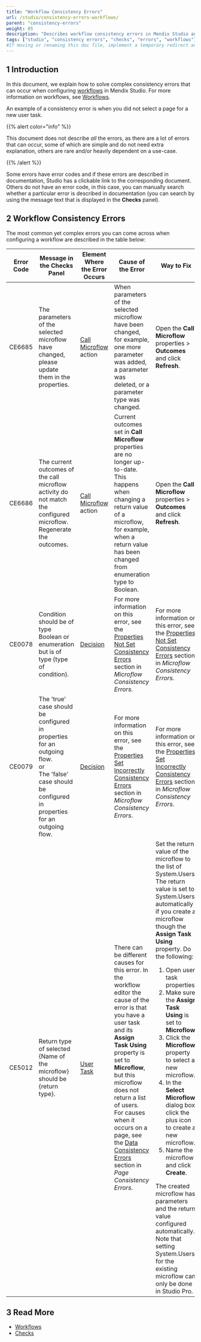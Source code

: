 ```yaml
---
title: "Workflow Consistency Errors"
url: /studio/consistency-errors-workflows/
parent: "consistency-errors"
weight: 05
description: "Describes workflow consistency errors in Mendix Studio and the way to fix them."
tags: ["studio", "consistency errors", "checks", "errors", "workflows"]
#If moving or renaming this doc file, implement a temporary redirect and let the respective team know they should update the URL in the product. See Mapping to Products for more details.
---
```


## 1 Introduction 

In this document, we explain how to solve complex consistency errors that can occur when configuring [workflows](/studio/workflows/) in Mendix Studio. For more information on workflows, see [Workflows](/studio/workflows/).

An example of a consistency error is when you did not select a page for a new user task. 

{{% alert color="info" %}}

This document does not describe *all* the errors, as there are a lot of errors that can occur, some of which are simple and do not need extra explanation, others are rare and/or heavily dependent on a use-case. 

{{% /alert %}}

Some errors have error codes and if these errors are described in documentation, Studio has a clickable link to the corresponding document. Others do not have an error code, in this case, you can manually search whether a particular error is described in documentation (you can search by using the message text that is displayed in the **Checks** panel).

## 2 Workflow Consistency Errors 

The most common yet complex errors you can come across when configuring a workflow are described in the table below:

| Error Code | Message in the Checks Panel                                  | Element Where the Error Occurs                    | Cause of the Error                                           | Way to Fix                                                   |
| ---------- | ------------------------------------------------------------ | ------------------------------------------------- | ------------------------------------------------------------ | ------------------------------------------------------------ |
| CE6685     | The parameters of the selected microflow have changed, please update them in the properties. | [Call Microflow](/studio/workflow-system-actions/) action  | When parameters of the selected microflow have been changed, for example, one more parameter was added, a parameter was deleted, or a parameter type was changed. | Open the **Call Microflow** properties > **Outcomes** and click **Refresh**. |
| CE6686     | The current outcomes of the call microflow activity do not match the configured microflow. Regenerate the outcomes. | [Call Microflow](/studio/workflow-system-actions/) action  | Current outcomes set in **Call Microflow** properties are no longer up-to-date. This happens when changing a return value of a microflow, for example, when a return value has been changed from enumeration type to Boolean. | Open the **Call Microflow** properties > **Outcomes** and click **Refresh**. |
| CE0078     | Condition should be of type Boolean or enumeration but is of type {type of condition}. | [Decision](/studio/workflows-general-activities/#decision) | For more information on this error, see the [Properties Not Set Consistency Errors](/studio/consistency-errors-microflows/#properties-not-set) section in *Microflow Consistency Errors*. | For more information on this error, see the [Properties Not Set Consistency Errors](/studio/consistency-errors-microflows/#properties-not-set) section in *Microflow Consistency Errors*. |
| CE0079     | The 'true' case should be configured in properties for an outgoing flow. <br />or<br />The 'false' case should be configured in properties for an outgoing flow. | [Decision](/studio/workflows-general-activities/#decision) | For more information on this error, see the [Properties Set Incorrectly Consistency Errors](/studio/consistency-errors-microflows/#properties-set-incorrectly) section in *Microflow Consistency Errors*. | For more information on this error, see the [Properties Set Incorrectly Consistency Errors](/studio/consistency-errors-microflows/#properties-set-incorrectly) section in *Microflow Consistency Errors*. |
| CE5012     | Return type of selected {Name of the microflow} should be {return type}. | [User Task](/studio/workflows-user-task/)                  | There can be different causes for this error. In the workflow editor the cause of the error is that you have a user task and its **Assign Task Using** property is set to **Microflow**, but this microflow does not return a list of users.<br />For causes when it occurs on a page, see the [Data Consistency Errors](/studio/consistency-errors-pages/#data-consistency) section in *Page Consistency Errors*. | Set the return value of the microflow to the list of System.Users.<br />The return value is set to System.Users automatically if you create a microflow though the **Assign Task Using** property. Do the following: <ol><li>Open user task properties.</li><li>Make sure the **Assign Task Using** is set to **Microflow**. </li><li>Click the **Microflow** property to select a new microflow.</li><li>In the **Select Microflow** dialog box, click the plus icon to create a new microflow.</li><li>Name the microflow and click **Create**.</li></ol>The created microflow has parameters and the return value configured automatically. Note that setting System.Users for the existing microflow can only be done in Studio Pro. |


## 3 Read More

* [Workflows](/studio/workflows/)
* [Checks](/studio/checks/)

